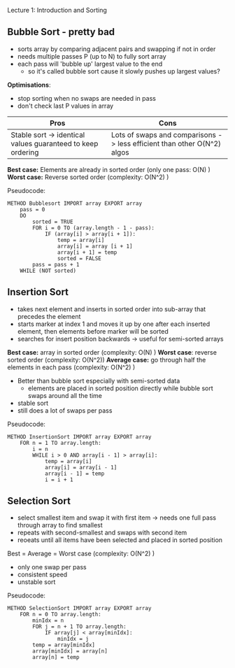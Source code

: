 Lecture 1: Introduction and Sorting
## Bubble Sort - pretty bad
- sorts array by comparing adjacent pairs and swapping if not in order
- needs multiple passes P (up to N) to fully sort array
- each pass will 'bubble up' largest value to the end
	- so it's called bubble sort cause it slowly pushes up largest values?

**Optimisations**:
- stop sorting when no swaps are needed in pass
- don't check last P values in array

| Pros | Cons |
| ---- | --- |
| Stable sort -> identical values guaranteed to keep ordering | Lots of swaps and comparisons -> less efficient than other O(N^2) algos|

**Best case:** Elements are already in sorted order (only one pass: O(N) )
**Worst case:** Reverse sorted order (complexity: O(N^2) )

Pseudocode:
``` pseudocode
METHOD Bubblesort IMPORT array EXPORT array
	pass = 0
	DO
		sorted = TRUE
		FOR i = 0 TO (array.length - 1 - pass):
			IF (array[i] > array[i + 1]):
				temp = array[i]
				array[i] = array [i + 1]
				array[i + 1] = temp
				sorted = FALSE
		pass = pass + 1
	WHILE (NOT sorted)
```

## Insertion Sort

- takes next element and inserts in sorted order into sub-array that precedes the element
- starts marker at index 1 and moves it up by one after each inserted element, then elements before marker will be sorted
- searches for insert position backwards -> useful for semi-sorted arrays

**Best case:** array in sorted order (complexity: O(N) )
**Worst case**: reverse sorted order (complexity: O(N^2))
**Average case:** go through half the elements in each pass (complexity: O(N^2) )

- Better than bubble sort especially with semi-sorted data
	- elements are placed in sorted position directly while bubble sort swaps around all the time
- stable sort
- still does a lot of swaps per pass

Pseudocode:
``` pseudocode
METHOD InsertionSort IMPORT array EXPORT array
	FOR n = 1 TO array.length:
		i = n
		WHILE i > 0 AND array[i - 1] > array[i]:
			temp = array[i]
			array[i] = array[i - 1]
			array[i - 1] = temp
			i = i + 1
```

## Selection Sort

- select smallest item and swap it with first item -> needs one full pass through array to find smallest
- repeats with second-smallest and swaps with second item
- reoeats until all items have been selected and placed in sorted position

Best = Average = Worst case (complexity: O(N^2) )

- only one swap per pass
- consistent speed
- unstable sort

Pseudocode:
``` pseudocode
METHOD SelectionSort IMPORT array EXPORT array
	FOR n = 0 TO array.length:
		minIdx = n
		FOR j = n + 1 TO array.length:
			IF array[j] < array[minIdx]:
				minIdx = j
		temp = array[minIdx]
		array[minIdx] = array[n]
		array[n] = temp
```